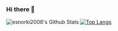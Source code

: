 ### Hi there 👋

<img align="left" alt="esnorki2008's Github Stats" src="https://github-readme-stats-liart-seven.vercel.app/api?username=esnorki2008&show_icos=true&hide_border=true"/>

[![Top Langs](https://github-readme-stats.vercel.app/api/top-langs/?username=esnorki2008&langs_count=10)](https://github.com/anuraghazra/github-readme-stats)

<!--
**esnorki2008/esnorki2008** is a ✨ _special_ ✨ repository because its `README.md` (this file) appears on your GitHub profile.



- 🔭 I’m currently working on ...
- 🌱 I’m currently learning ...
- 👯 I’m looking to collaborate on ...
- 🤔 I’m looking for help with ...
- 💬 Ask me about ...
- 📫 How to reach me: ...
- 😄 Pronouns: ...
- ⚡ Fun fact: ...
-->
